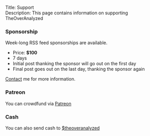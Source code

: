 Title: Support  
Description: This page contains information on supporting TheOverAnalyzed  

### Sponsorship

Week-long RSS feed sponsorships are available.

* Price: **$100**
* 7 days
* Initial post thanking the sponsor will go out on the first day
* Final post goes out on the last day, thanking the sponsor again

[Contact][contact] me for more information.

### Patreon

You can crowdfund via [Patreon][patreon]

### Cash 

You can also send cash to [$theoveranalyzed][cash]

[cash]: https://cash.me/$theoveranalyzed "Donate to TheOverAnalyzed directly"
[contact]: mailto:anthony@theoveranalyzed.net "Email me"
[patreon]: https://www.patreon.com/toniwonkanobi "Help crowdfund via Patreon"
